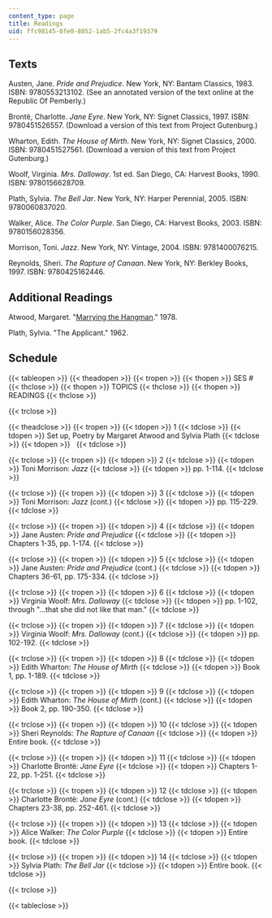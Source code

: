 ```yaml
---
content_type: page
title: Readings
uid: ffc98145-0fe0-8052-1ab5-2fc4a3f19379
---
```


Texts
-----

Austen, Jane. _Pride and Prejudice_. New York, NY: Bantam Classics, 1983. ISBN: 9780553213102. (See an annotated version of the text online at the Republic Of Pemberly.)

Brontë, Charlotte. _Jane Eyre_. New York, NY: Signet Classics, 1997. ISBN: 9780451526557. (Download a version of this text from Project Gutenburg.)

Wharton, Edith. _The House of Mirth_. New York, NY: Signet Classics, 2000. ISBN: 9780451527561. (Download a version of this text from Project Gutenburg.)

Woolf, Virginia. _Mrs. Dalloway_. 1st ed. San Diego, CA: Harvest Books, 1990. ISBN: 9780156628709.

Plath, Sylvia. _The Bell Jar_. New York, NY: Harper Perennial, 2005. ISBN: 9780060837020.

Walker, Alice. _The Color Purple_. San Diego, CA: Harvest Books, 2003. ISBN: 9780156028356.

Morrison, Toni. _Jazz_. New York, NY: Vintage, 2004. ISBN: 9781400076215.

Reynolds, Sheri. _The Rapture of Canaan_. New York, NY: Berkley Books, 1997. ISBN: 9780425162446.

Additional Readings
-------------------

Atwood, Margaret. "[Marrying the Hangman](http://www.poetryfoundation.org/archive/poem.html?id=177287)." 1978.

Plath, Sylvia. "The Applicant." 1962.

Schedule
--------

{{< tableopen >}}
{{< theadopen >}}
{{< tropen >}}
{{< thopen >}}
SES #
{{< thclose >}}
{{< thopen >}}
TOPICS
{{< thclose >}}
{{< thopen >}}
READINGS
{{< thclose >}}

{{< trclose >}}

{{< theadclose >}}
{{< tropen >}}
{{< tdopen >}}
1
{{< tdclose >}}
{{< tdopen >}}
Set up, Poetry by Margaret Atwood and Sylvia Plath
{{< tdclose >}}
{{< tdopen >}}
 
{{< tdclose >}}

{{< trclose >}}
{{< tropen >}}
{{< tdopen >}}
2
{{< tdclose >}}
{{< tdopen >}}
Toni Morrison: _Jazz_
{{< tdclose >}}
{{< tdopen >}}
pp. 1-114.
{{< tdclose >}}

{{< trclose >}}
{{< tropen >}}
{{< tdopen >}}
3
{{< tdclose >}}
{{< tdopen >}}
Toni Morrison: _Jazz_ (cont.)
{{< tdclose >}}
{{< tdopen >}}
pp. 115-229.
{{< tdclose >}}

{{< trclose >}}
{{< tropen >}}
{{< tdopen >}}
4
{{< tdclose >}}
{{< tdopen >}}
Jane Austen: _Pride and Prejudice_
{{< tdclose >}}
{{< tdopen >}}
Chapters 1-35, pp. 1-174.
{{< tdclose >}}

{{< trclose >}}
{{< tropen >}}
{{< tdopen >}}
5
{{< tdclose >}}
{{< tdopen >}}
Jane Austen: _Pride and Prejudice_ (cont.)
{{< tdclose >}}
{{< tdopen >}}
Chapters 36-61, pp. 175-334.
{{< tdclose >}}

{{< trclose >}}
{{< tropen >}}
{{< tdopen >}}
6
{{< tdclose >}}
{{< tdopen >}}
Virginia Woolf: _Mrs. Dalloway_
{{< tdclose >}}
{{< tdopen >}}
pp. 1-102, through "...that she did not like that man."
{{< tdclose >}}

{{< trclose >}}
{{< tropen >}}
{{< tdopen >}}
7
{{< tdclose >}}
{{< tdopen >}}
Virginia Woolf: _Mrs. Dalloway_ (cont.)
{{< tdclose >}}
{{< tdopen >}}
pp. 102-192.
{{< tdclose >}}

{{< trclose >}}
{{< tropen >}}
{{< tdopen >}}
8
{{< tdclose >}}
{{< tdopen >}}
Edith Wharton: _The House of Mirth_
{{< tdclose >}}
{{< tdopen >}}
Book 1, pp. 1-189.
{{< tdclose >}}

{{< trclose >}}
{{< tropen >}}
{{< tdopen >}}
9
{{< tdclose >}}
{{< tdopen >}}
Edith Wharton: _The House of Mirth_ (cont.)
{{< tdclose >}}
{{< tdopen >}}
Book 2, pp. 190-350.
{{< tdclose >}}

{{< trclose >}}
{{< tropen >}}
{{< tdopen >}}
10
{{< tdclose >}}
{{< tdopen >}}
Sheri Reynolds: _The Rapture of Canaan_
{{< tdclose >}}
{{< tdopen >}}
Entire book.
{{< tdclose >}}

{{< trclose >}}
{{< tropen >}}
{{< tdopen >}}
11
{{< tdclose >}}
{{< tdopen >}}
Charlotte Brontë: _Jane Eyre_
{{< tdclose >}}
{{< tdopen >}}
Chapters 1-22, pp. 1-251.
{{< tdclose >}}

{{< trclose >}}
{{< tropen >}}
{{< tdopen >}}
12
{{< tdclose >}}
{{< tdopen >}}
Charlotte Brontë: _Jane Eyre_ (cont.)
{{< tdclose >}}
{{< tdopen >}}
Chapters 23-38, pp. 252-461.
{{< tdclose >}}

{{< trclose >}}
{{< tropen >}}
{{< tdopen >}}
13
{{< tdclose >}}
{{< tdopen >}}
Alice Walker: _The Color Purple_
{{< tdclose >}}
{{< tdopen >}}
Entire book.
{{< tdclose >}}

{{< trclose >}}
{{< tropen >}}
{{< tdopen >}}
14
{{< tdclose >}}
{{< tdopen >}}
Sylvia Plath: _The Bell Jar_
{{< tdclose >}}
{{< tdopen >}}
Entire book.
{{< tdclose >}}

{{< trclose >}}

{{< tableclose >}}